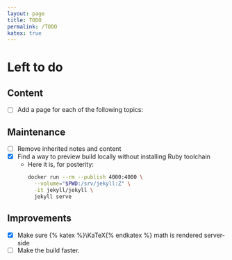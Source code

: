 ```yaml
---
layout: page
title: TODO
permalink: /TODO
katex: true
---
```


# Left to do

## Content

- [ ] Add a page for each of the following topics:

## Maintenance

- [ ] Remove inherited notes and content
- [x] Find a way to preview build locally without installing Ruby toolchain
  - Here it is, for posterity:
    ```sh
    docker run --rm --publish 4000:4000 \
      --volume="$PWD:/srv/jekyll:Z" \
      -it jekyll/jekyll \
      jekyll serve
    ```

## Improvements

- [x] Make sure {% katex %}\KaTeX{% endkatex %} math is rendered server-side
- [ ] Make the build faster.